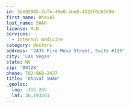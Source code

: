 ```yaml
---
id: 3eb92945-2bfb-48e0-abe8-4533f0c6369b
first_name: Dhaval
last_name: SHAH
license: M.D.
services:
  - internal-medicine
category: doctors
address: '2435 Fire Mesa Street, Suite #120'
city: 'Las Vegas'
state: NV
zip: '89128'
phone: 702-968-2437
title: 'Dhaval SHAH'
_geoloc:
  lng: -115.265
  lat: 36.193501
---
```

